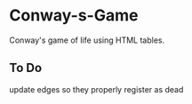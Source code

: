 # Conway-s-Game
Conway's game of life using HTML tables.

## To Do
update edges so they properly register as dead
